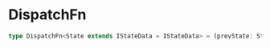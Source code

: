 # DispatchFn

```ts
type DispatchFn<State extends IStateData = IStateData> = (prevState: State) => Promise<State>;
```


